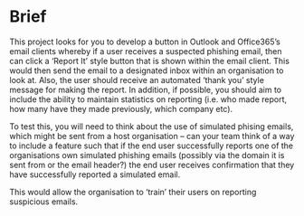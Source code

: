 # Brief

This project looks for you to develop a button in Outlook and Office365’s email clients whereby if a user receives a suspected phishing email, then can click a ‘Report It’ style button that is shown within the email client.  This would then send the email to a designated inbox within an organisation to look at.  Also, the user should receive an automated ‘thank you’ style message for making the report.  In addition, if possible, you should aim to include the ability to maintain statistics on reporting (i.e. who made report, how many have they made previously, which company etc). 

To test this, you will need to think about the use of simulated phising emails, which might be sent from a host organisation – can your team think of a way to include a feature such that if the end user successfully reports one of the organisations own simulated phishing emails (possibly via the domain it is sent from or the email header?) the end user receives confirmation that they have successfully reported a simulated email.

This would allow the organisation to ‘train’ their users on reporting suspicious emails.